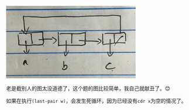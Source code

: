 ![](img/3.13.png)

老是截别人的图太没道德了，这个题的图比较简单，我自己就献丑了。😊

如果在执行`(last-pair w)`，会发生死循环，因为已经没有`cdr x`为空的情况了。